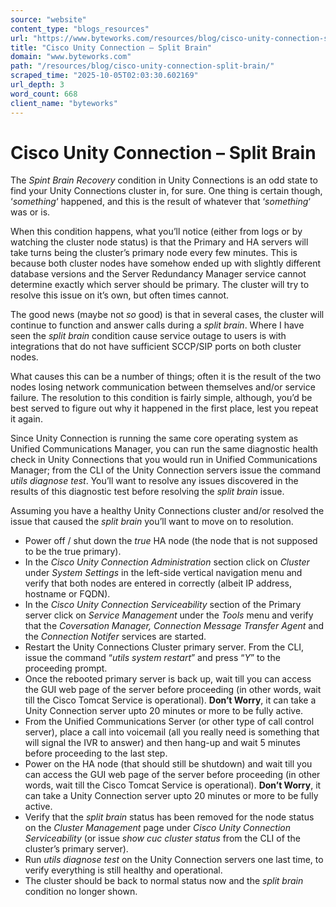 ```yaml
---
source: "website"
content_type: "blogs_resources"
url: "https://www.byteworks.com/resources/blog/cisco-unity-connection-split-brain/"
title: "Cisco Unity Connection – Split Brain"
domain: "www.byteworks.com"
path: "/resources/blog/cisco-unity-connection-split-brain/"
scraped_time: "2025-10-05T02:03:30.602169"
url_depth: 3
word_count: 668
client_name: "byteworks"
---
```


# Cisco Unity Connection – Split Brain

The _Spint Brain Recovery_ condition in Unity Connections is an odd state to find your Unity Connections cluster in, for sure. One thing is certain though, ‘_something_‘ happened, and this is the result of whatever that ‘_something_‘ was or is.

When this condition happens, what you’ll notice (either from logs or by watching the cluster node status) is that the Primary and HA servers will take turns being the cluster’s primary node every few minutes. This is because both cluster nodes have somehow ended up with slightly different database versions and the Server Redundancy Manager service cannot determine exactly which server should be primary. The cluster will try to resolve this issue on it’s own, but often times cannot.

The good news (maybe not _so_ good) is that in several cases, the cluster will continue to function and answer calls during a _split brain_. Where I have seen the _split brain_ condition cause service outage to users is with integrations that do not have sufficient SCCP/SIP ports on both cluster nodes.

What causes this can be a number of things; often it is the result of the two nodes losing network communication between themselves and/or service failure. The resolution to this condition is fairly simple, although, you’d be best served to figure out why it happened in the first place, lest you repeat it again.

Since Unity Connection is running the same core operating system as Unified Communications Manager, you can run the same diagnostic health check in Unity Connections that you would run in Unified Communications Manager; from the CLI of the Unity Connection servers issue the command _utils diagnose test_. You’ll want to resolve any issues discovered in the results of this diagnostic test before resolving the _split brain_ issue.

Assuming you have a healthy Unity Connections cluster and/or resolved the issue that caused the _split brain_ you’ll want to move on to resolution.

*   Power off / shut down the _true_ HA node (the node that is not supposed to be the true primary).
*   In the _Cisco Unity Connection Administration_ section click on _Cluster_ under _System Settings_ in the left-side vertical navigation menu and verify that both nodes are entered in correctly (albeit IP address, hostname or FQDN).
*   In the _Cisco Unity Connection Serviceability_ section of the Primary server click on _Service Management_ under the _Tools_ menu and verify that the _Coversation Manager,_ _Connection Message Transfer Agent_ and the _Connection Notifer_ services are started.
*   Restart the Unity Connections Cluster primary server. From the CLI, issue the command “_utils system restart_” and press “_Y_” to the proceeding prompt.
*   Once the rebooted primary server is back up, wait till you can access the GUI web page of the server before proceeding (in other words, wait till the Cisco Tomcat Service is operational). **Don’t Worry**, it can take a Unity Connection server upto 20 minutes or more to be fully active.
*   From the Unified Communications Server (or other type of call control server), place a call into voicemail (all you really need is something that will signal the IVR to answer) and then hang-up and wait 5 minutes before proceeding to the last step.
*   Power on the HA node (that should still be shutdown) and wait till you can access the GUI web page of the server before proceeding (in other words, wait till the Cisco Tomcat Service is operational). **Don’t Worry**, it can take a Unity Connection server upto 20 minutes or more to be fully active.
*   Verify that the _split brain_ status has been removed for the node status on the _Cluster Management_ page under _Cisco Unity Connection Serviceability_ (or issue _show cuc cluster status_ from the CLI of the cluster’s primary server).
*   Run _utils diagnose test_ on the Unity Connection servers one last time, to verify everything is still healthy and operational.
*   The cluster should be back to normal status now and the _split brain_ condition no longer shown.